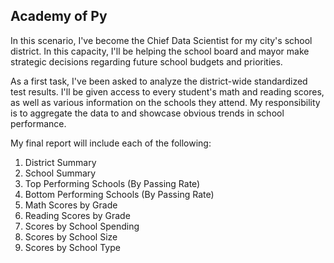 ## Academy of Py

 In this scenario, I've become the Chief Data Scientist for my city's school district. In this capacity, I'll be helping the school board and mayor make strategic decisions regarding future school budgets and priorities.

As a first task, I've been asked to analyze the district-wide standardized test results. I'll be given access to every student's math and reading scores, as well as various information on the schools they attend. My responsibility is to aggregate the data to and showcase obvious trends in school performance.

My final report will include each of the following:

1. District Summary
2. School Summary
3. Top Performing Schools (By Passing Rate)
4. Bottom Performing Schools (By Passing Rate)
5. Math Scores by Grade
6. Reading Scores by Grade
7. Scores by School Spending
8. Scores by School Size
9. Scores by School Type